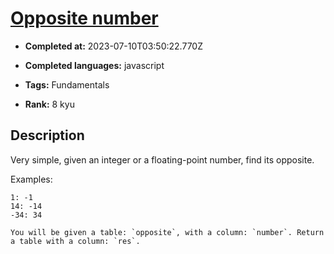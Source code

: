 # [Opposite number](https://www.codewars.com/kata/56dec885c54a926dcd001095)

- **Completed at:** 2023-07-10T03:50:22.770Z

- **Completed languages:** javascript

- **Tags:** Fundamentals

- **Rank:** 8 kyu

## Description

Very simple, given an integer or a floating-point number, find its opposite.

Examples:
```
1: -1
14: -14
-34: 34
```

~~~if:sql
You will be given a table: `opposite`, with a column: `number`. Return a table with a column: `res`.
~~~
